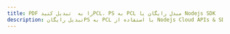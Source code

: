 ---title: PDF را به  تبدیل کنیدPCL، PS به PCL مبدل رایگان یا Nodejs SDKdescription: تبدیل رایگانPS به PCL با استفاده از Nodejs Cloud APIs & SDK همچنین اسناد PDF را در Cloud ایجاد، ویرایش و رندر کنید.---